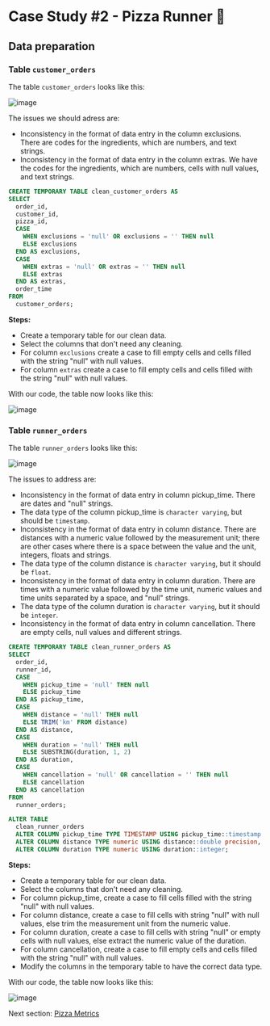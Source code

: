 # Case Study #2 - Pizza Runner 🍕

## Data preparation

### Table `customer_orders`

The table `customer_orders` looks like this:

![image](https://github.com/avidiella/portfolio/assets/143961739/daf19a15-e35d-43a9-a225-7bc9bf06fbd6)

The issues we should adress are:
* Inconsistency in the format of data entry in the column exclusions. There are codes for the ingredients, which are numbers, and text strings.
* Inconsistency in the format of data entry in the column extras. We have the codes for the ingredients, which are numbers, cells with null values, and text strings.

```sql
CREATE TEMPORARY TABLE clean_customer_orders AS
SELECT
  order_id,
  customer_id,
  pizza_id,
  CASE
    WHEN exclusions = 'null' OR exclusions = '' THEN null
    ELSE exclusions
  END AS exclusions,
  CASE
    WHEN extras = 'null' OR extras = '' THEN null
    ELSE extras
  END AS extras,
  order_time
FROM
  customer_orders;
```

**Steps:**
* Create a temporary table for our clean data.
* Select the columns that don't need any cleaning.
* For column `exclusions` create a case to fill empty cells and cells filled with the string "null" with null values.
* For column `extras` create a case to fill empty cells and cells filled with the string "null" with null values.

With our code, the table now looks like this:

![image](https://github.com/avidiella/portfolio/assets/143961739/fc596494-9fde-4aae-8872-03b43c317e39)


### Table `runner_orders`

The table `runner_orders` looks like this:

![image](https://github.com/avidiella/portfolio/assets/143961739/64eda08e-f1b4-4880-b3d2-f1ee56719131)

The issues to address are:
* Inconsistency in the format of data entry in column pickup_time. There are dates and "null" strings.
* The data type of the column pickup_time is `character varying`, but should be `timestamp`.
* Inconsistency in the format of data entry in column distance. There are distances with a numeric value followed by the measurement unit; there are other cases where there is a space between the value and the unit, integers, floats and strings.
* The data type of the column distance is `character varying`, but it should be `float`.
* Inconsistency in the format of data entry in column duration. There are times with a numeric value followed by the time unit, numeric values and time units separated by a space, and "null" strings.
* The data type of the column duration is `character varying`, but it should be `integer`.
* Inconsistency in the format of data entry in column cancellation. There are empty cells, null values and different strings.

```sql
CREATE TEMPORARY TABLE clean_runner_orders AS
SELECT
  order_id,
  runner_id,
  CASE
    WHEN pickup_time = 'null' THEN null
    ELSE pickup_time
  END AS pickup_time,
  CASE
    WHEN distance = 'null' THEN null
    ELSE TRIM('km' FROM distance)
  END AS distance,
  CASE
    WHEN duration = 'null' THEN null
    ELSE SUBSTRING(duration, 1, 2)
  END AS duration,
  CASE
    WHEN cancellation = 'null' OR cancellation = '' THEN null
    ELSE cancellation
  END AS cancellation
FROM
  runner_orders;

ALTER TABLE
  clean_runner_orders
  ALTER COLUMN pickup_time TYPE TIMESTAMP USING pickup_time::timestamp without time zone,
  ALTER COLUMN distance TYPE numeric USING distance::double precision,
  ALTER COLUMN duration TYPE numeric USING duration::integer;
```

**Steps:**
* Create a temporary table for our clean data.
* Select the columns that don't need any cleaning.
* For column pickup_time, create a case to fill cells filled with the string "null" with null values.
* For column distance, create a case to fill cells with string "null" with null values, else trim the measurement unit from the numeric value.
* For column duration, create a case to fill cells with string "null" or empty cells with null values, else extract the numeric value of the duration.
* For column cancellation, create a case to fill empty cells and cells filled with the string "null" with null values.
* Modify the columns in the temporary table to have the correct data type.

With our code, the table now looks like this:

![image](https://github.com/avidiella/portfolio/assets/143961739/7efc11d4-bb97-480c-846d-b4839a6b42c4)


Next section: [Pizza Metrics](https://github.com/avidiella/portfolio/blob/main/SQL/8%20Week%20SQL%20Challenge%20/Case%20Study%20%232%20-%20Pizza%20Runner/A.%20Pizza%20Metrics.md)
